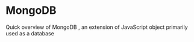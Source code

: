 # MongoDB
Quick overview of MongoDB , an extension of JavaScript object primarily used as a database
